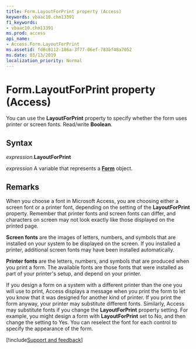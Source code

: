 ```yaml
---
title: Form.LayoutForPrint property (Access)
keywords: vbaac10.chm13391
f1_keywords:
- vbaac10.chm13391
ms.prod: access
api_name:
- Access.Form.LayoutForPrint
ms.assetid: fd8c8112-186a-3f77-06ef-783bf48a7052
ms.date: 03/13/2019
localization_priority: Normal
---
```



# Form.LayoutForPrint property (Access)

You can use the **LayoutForPrint** property to specify whether the form uses printer or screen fonts. Read/write **Boolean**.


## Syntax

_expression_.**LayoutForPrint**

_expression_ A variable that represents a **[Form](Access.Form.md)** object.


## Remarks

When you choose a font in Microsoft Access, you are choosing either a screen font or a printer font, depending on the setting of the **LayoutForPrint** property. Remember that printer fonts and screen fonts can differ, and characters on screen may not look exactly like those displayed on the printed page.

**Screen fonts** are the images of letters, numbers, and symbols that are installed on your system to be displayed on the screen. If you installed a printer, additional screen fonts may have been installed automatically.

**Printer fonts** are the letters, numbers, and symbols that are produced when you print a form. The available fonts are those fonts that were installed as part of your printer's setup, and depend on your printer.

If you design a form on a system with a different printer than the one you will use to print, Access displays a message when you print the form to let you know that it was designed for another kind of printer. If you print the form anyway, your printer may substitute different fonts. Similarly, Access may substitute fonts if you change the **LayoutForPrint** property setting. For example, you might design a form with **LayoutForPrint** set to No, and then change the setting to Yes. You can reselect the font for each control to specify the appearance of the form.



[!include[Support and feedback](~/includes/feedback-boilerplate.md)]